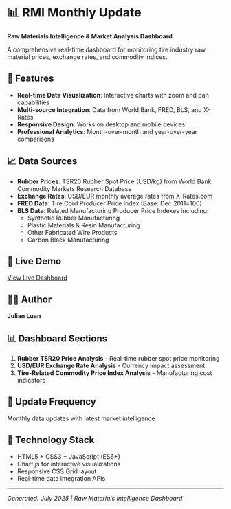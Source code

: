 # 📊 RMI Monthly Update

**Raw Materials Intelligence & Market Analysis Dashboard**

A comprehensive real-time dashboard for monitoring tire industry raw material prices, exchange rates, and commodity indices.

## 🎯 Features

- **Real-time Data Visualization**: Interactive charts with zoom and pan capabilities
- **Multi-source Integration**: Data from World Bank, FRED, BLS, and X-Rates
- **Responsive Design**: Works on desktop and mobile devices
- **Professional Analytics**: Month-over-month and year-over-year comparisons

## 📈 Data Sources

- **Rubber Prices**: TSR20 Rubber Spot Price (USD/kg) from World Bank Commodity Markets Research Database
- **Exchange Rates**: USD/EUR monthly average rates from X-Rates.com
- **FRED Data**: Tire Cord Producer Price Index (Base: Dec 2011=100)
- **BLS Data**: Related Manufacturing Producer Price Indexes including:
  - Synthetic Rubber Manufacturing
  - Plastic Materials & Resin Manufacturing
  - Other Fabricated Wire Products
  - Carbon Black Manufacturing

## 🚀 Live Demo

[View Live Dashboard](https://yunqiangluan.github.io/rmi-monthly-update/)

## 👨‍💼 Author

**Julian Luan**

## 📊 Dashboard Sections

1. **Rubber TSR20 Price Analysis** - Real-time rubber spot price monitoring
2. **USD/EUR Exchange Rate Analysis** - Currency impact assessment 
3. **Tire-Related Commodity Price Index Analysis** - Manufacturing cost indicators

## 🔄 Update Frequency

Monthly data updates with latest market intelligence

## 📱 Technology Stack

- HTML5 + CSS3 + JavaScript (ES6+)
- Chart.js for interactive visualizations
- Responsive CSS Grid layout
- Real-time data integration APIs

---

*Generated: July 2025 | Raw Materials Intelligence Dashboard* 